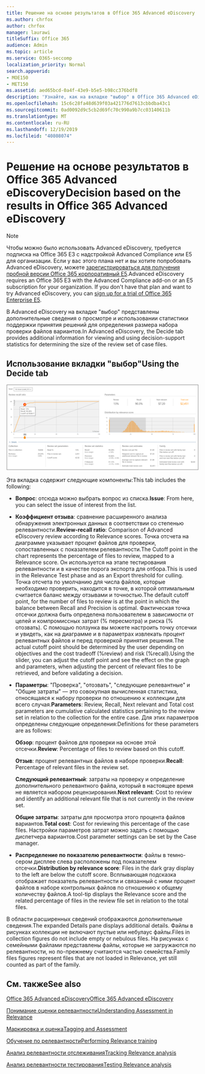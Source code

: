 ```yaml
---
title: Решение на основе результатов в Office 365 Advanced eDiscovery
ms.author: chrfox
author: chrfox
manager: laurawi
titleSuffix: Office 365
audience: Admin
ms.topic: article
ms.service: O365-seccomp
localization_priority: Normal
search.appverid:
- MOE150
- MET150
ms.assetid: aed65bcd-0a4f-43e9-b5e5-b98cc376bdf8
description: 'Узнайте, как на вкладке "выбор" в Office 365 Advanced eDiscovery содержатся данные, которые помогут определить правильный размер набора файлов для проверки. '
ms.openlocfilehash: 15c6c28fa48d639f03a421776d7613cbbdba43c1
ms.sourcegitcommit: 0ad0092d9c5cb2d69fc70c990a9b7cc03140611b
ms.translationtype: MT
ms.contentlocale: ru-RU
ms.lasthandoff: 12/19/2019
ms.locfileid: "40808074"
---
```

# <a name="decision-based-on-the-results-in-office-365-advanced-ediscovery"></a><span data-ttu-id="d5066-103">Решение на основе результатов в Office 365 Advanced eDiscovery</span><span class="sxs-lookup"><span data-stu-id="d5066-103">Decision based on the results in Office 365 Advanced eDiscovery</span></span>

> [!NOTE]
> <span data-ttu-id="d5066-p101">Чтобы можно было использовать Advanced eDiscovery, требуется подписка на Office 365 E3 с надстройкой Advanced Compliance или E5 для организации. Если у вас этого плана нет и вы хотите попробовать Advanced eDiscovery, можете [зарегистрироваться для получения пробной версии Office 365 корпоративный E5](https://go.microsoft.com/fwlink/p/?LinkID=698279).</span><span class="sxs-lookup"><span data-stu-id="d5066-p101">Advanced eDiscovery requires an Office 365 E3 with the Advanced Compliance add-on or an E5 subscription for your organization. If you don't have that plan and want to try Advanced eDiscovery, you can [sign up for a trial of Office 365 Enterprise E5](https://go.microsoft.com/fwlink/p/?LinkID=698279).</span></span> 
  
 <span data-ttu-id="d5066-106">В Advanced eDiscovery на вкладке "выбор" представлены дополнительные сведения о просмотре и использовании статистики поддержки принятия решений для определения размера набора проверки файлов вариантов.</span><span class="sxs-lookup"><span data-stu-id="d5066-106">In Advanced eDiscovery, the Decide tab provides additional information for viewing and using decision-support statistics for determining the size of the review set of case files.</span></span> 
  
## <a name="using-the-decide-tab"></a><span data-ttu-id="d5066-107">Использование вкладки "выбор"</span><span class="sxs-lookup"><span data-stu-id="d5066-107">Using the Decide tab</span></span>

!["Релевантность" > "Решение"](media/f32fed89-f3b5-404a-90c7-ea25d2eb58a9.png)
  
<span data-ttu-id="d5066-109">Эта вкладка содержит следующие компоненты:</span><span class="sxs-lookup"><span data-stu-id="d5066-109">This tab includes the following:</span></span>
  
- <span data-ttu-id="d5066-110">**Вопрос**: отсюда можно выбрать вопрос из списка.</span><span class="sxs-lookup"><span data-stu-id="d5066-110">**Issue**: From here, you can select the issue of interest from the list.</span></span> 
    
- <span data-ttu-id="d5066-111">**Коэффициент отзыва**: сравнение расширенного анализа обнаружения электронных данных в соответствии со степенью релевантности.</span><span class="sxs-lookup"><span data-stu-id="d5066-111">**Review-recall ratio**: Comparison of Advanced eDiscovery review according to Relevance scores.</span></span> <span data-ttu-id="d5066-112">Точка отсчета на диаграмме указывает процент файлов для проверки, сопоставленных с показателем релевантности.</span><span class="sxs-lookup"><span data-stu-id="d5066-112">The Cutoff point in the chart represents the percentage of files to review, mapped to a Relevance score.</span></span> <span data-ttu-id="d5066-113">Он используется на этапе тестирования релевантности и в качестве порога экспорта для отбора.</span><span class="sxs-lookup"><span data-stu-id="d5066-113">This is used in the Relevance Test phase and as an Export threshold for culling.</span></span> <span data-ttu-id="d5066-114">Точка отсчета по умолчанию для числа файлов, которые необходимо проверить, находится в точке, в которой оптимальным считается баланс между отзывами и точностью.</span><span class="sxs-lookup"><span data-stu-id="d5066-114">The default cutoff point, for the number of files to review is at the point in which the balance between Recall and Precision is optimal.</span></span> <span data-ttu-id="d5066-115">Фактическая точка отсечки должна быть определена пользователем в зависимости от целей и компромиссных затрат (% пересмотра) и риска (% отозвать). С помощью ползунка вы можете настроить точку отсечки и увидеть, как на диаграмме и в параметрах извлекать процент релевантных файлов и перед проверкой принятия решения.</span><span class="sxs-lookup"><span data-stu-id="d5066-115">The actual cutoff point should be determined by the user depending on objectives and the cost tradeoff (%review) and risk (%recall).Using the slider, you can adjust the cutoff point and see the effect on the graph and parameters, when adjusting the percent of relevant files to be retrieved, and before validating a decision.</span></span>
    
- <span data-ttu-id="d5066-116">**Параметры**: "Проверка", "отозвать", "следующие релевантные" и "Общие затраты" — это совокупная вычисленная статистика, относящаяся к набору проверки по отношению к коллекции для всего случая.</span><span class="sxs-lookup"><span data-stu-id="d5066-116">**Parameters**: Review, Recall, Next relevant and Total cost parameters are cumulative calculated statistics pertaining to the review set in relation to the collection for the entire case.</span></span> <span data-ttu-id="d5066-117">Для этих параметров определены следующие определения:</span><span class="sxs-lookup"><span data-stu-id="d5066-117">Definitions for these parameters are as follows:</span></span>
    
    <span data-ttu-id="d5066-118">**Обзор**: процент файлов для проверки на основе этой отсечки.</span><span class="sxs-lookup"><span data-stu-id="d5066-118">**Review**: Percentage of files to review based on this cutoff.</span></span> 
    
    <span data-ttu-id="d5066-119">**Отзыв**: процент релевантных файлов в наборе проверки.</span><span class="sxs-lookup"><span data-stu-id="d5066-119">**Recall**: Percentage of relevant files in the review set.</span></span> 
    
    <span data-ttu-id="d5066-120">**Следующий релевантный**: затраты на проверку и определение дополнительного релевантного файла, который в настоящее время не является набором рецензирования.</span><span class="sxs-lookup"><span data-stu-id="d5066-120">**Next relevant**: Cost to review and identify an additional relevant file that is not currently in the review set.</span></span> 
    
    <span data-ttu-id="d5066-121">**Общие затраты**: затраты для просмотра этого процента файлов вариантов.</span><span class="sxs-lookup"><span data-stu-id="d5066-121">**Total cost**: Cost for reviewing this percentage of the case files.</span></span> <span data-ttu-id="d5066-122">Настройки параметров затрат можно задать с помощью диспетчера вариантов.</span><span class="sxs-lookup"><span data-stu-id="d5066-122">Cost parameter settings can be set by the Case manager.</span></span>
    
- <span data-ttu-id="d5066-123">**Распределение по показателю релевантности**: файлы в темно-сером дисплее слева расположены под показателем отсечки.</span><span class="sxs-lookup"><span data-stu-id="d5066-123">**Distribution by relevance score**: Files in the dark gray display to the left are below the cutoff score.</span></span> <span data-ttu-id="d5066-124">Всплывающая подсказка отображает показатель релевантности и связанный с ними процент файлов в наборе контрольных файлов по отношению к общему количеству файлов.</span><span class="sxs-lookup"><span data-stu-id="d5066-124">A tool-tip displays the Relevance score and the related percentage of files in the review file set in relation to the total files.</span></span>
    
<span data-ttu-id="d5066-125">В области расширенных сведений отображаются дополнительные сведения.</span><span class="sxs-lookup"><span data-stu-id="d5066-125">The expanded Details pane displays additional details.</span></span> <span data-ttu-id="d5066-126">Файлы в рисунках коллекции не включают пустые или небулаус файлы.</span><span class="sxs-lookup"><span data-stu-id="d5066-126">Files in collection figures do not include empty or nebulous files.</span></span> <span data-ttu-id="d5066-127">На рисунках с семейными файлами представлены файлы, которые не загружаются по релевантности, но по-прежнему считаются частью семейства.</span><span class="sxs-lookup"><span data-stu-id="d5066-127">Family files figures represent files that are not loaded in Relevance, yet still counted as part of the family.</span></span>
  
## <a name="see-also"></a><span data-ttu-id="d5066-128">См. также</span><span class="sxs-lookup"><span data-stu-id="d5066-128">See also</span></span>

[<span data-ttu-id="d5066-129">Office 365 Advanced eDiscovery</span><span class="sxs-lookup"><span data-stu-id="d5066-129">Office 365 Advanced eDiscovery</span></span>](office-365-advanced-ediscovery.md)
  
[<span data-ttu-id="d5066-130">Понимание оценки релевантности</span><span class="sxs-lookup"><span data-stu-id="d5066-130">Understanding Assessment in Relevance</span></span>](assessment-in-relevance-in-advanced-ediscovery.md)
  
[<span data-ttu-id="d5066-131">Маркировка и оценка</span><span class="sxs-lookup"><span data-stu-id="d5066-131">Tagging and Assessment</span></span>](tagging-and-relevance-training-in-advanced-ediscovery.md)
  
[<span data-ttu-id="d5066-132">Обучение по релевантности</span><span class="sxs-lookup"><span data-stu-id="d5066-132">Performing Relevance training</span></span>](tagging-and-assessment-in-advanced-ediscovery.md)
  
[<span data-ttu-id="d5066-133">Анализ релевантности отслеживания</span><span class="sxs-lookup"><span data-stu-id="d5066-133">Tracking Relevance analysis</span></span>](track-relevance-analysis-in-advanced-ediscovery.md)
  
[<span data-ttu-id="d5066-134">Анализ релевантности тестирования</span><span class="sxs-lookup"><span data-stu-id="d5066-134">Testing Relevance analysis</span></span>](test-relevance-analysis-in-advanced-ediscovery.md)

